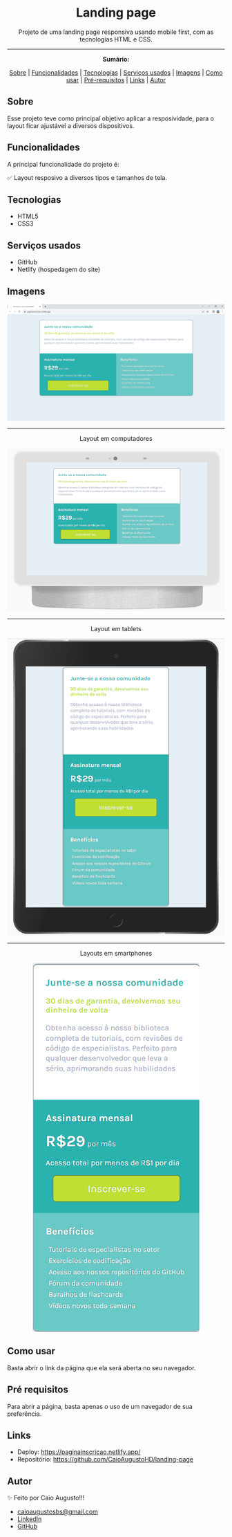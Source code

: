 <h1 align="center">Landing page</h1>
<p align="center">Projeto de uma landing page responsiva usando mobile first, com as tecnologias HTML e CSS.</p>

---

**<p align="center">Sumário:</p>**
<p align="center">
<a href="#sobre">Sobre</a> |
<a href="#funcionalidades">Funcionalidades</a> |
<a href="#tecnologias">Tecnologias</a> |
<a href="#serviços-usados">Serviços usados</a> |
<a href="#imagens">Imagens</a> |
<a href="#como-usar">Como usar</a> |
<a href="#pré-requisitos">Pré-requisitos</a> |
<a href="#links">Links</a> |
<a href="#autor">Autor</a></p>



## Sobre
Esse projeto teve como principal objetivo aplicar a resposividade, para o layout ficar ajustável a diversos dispositivos.


## Funcionalidades
A principal funcionalidade do projeto é:

✅ Layout resposivo a diversos tipos e tamanhos de tela.


## Tecnologias
* HTML5
* CSS3


## Serviços usados
* GitHub
* Netlify (hospedagem do site)


## Imagens
<img src="img/telapc.png" alt="Layout em computadores">

---
<p align="center">Layout em computadores</p>
<div align="center">
  <img src="img/telahub.png" alt="Computador com layout exibido">
</div>

---
<p align="center">Layout em tablets</p>
<div align="center">
  <img src="img/telatablet.png" alt="Layout em tablets">
</div>

---
<p align="center">Layouts em smartphones</p>
<div align="center">
  <img src="img/telacelular.png" alt="Layout em smartphones">
</div>


## Como usar
Basta abrir o link da página que ela será aberta no seu navegador.


## Pré requisitos
Para abrir a página, basta apenas o uso de um navegador de sua preferência.


## Links
* Deploy: https://paginainscricao.netlify.app/
* Repositório: https://github.com/CaioAugustoHD/landing-page


## Autor
✨ Feito por Caio Augusto!!!

* caioaugustosbs@gmail.com
* <a href="https://www.linkedin.com/in/caio-augusto-cap/" target=”_blank”>LinkedIn</a>
* <a href="https://github.com/CaioAugustoHD" target=”_blank”>GitHub</a>
